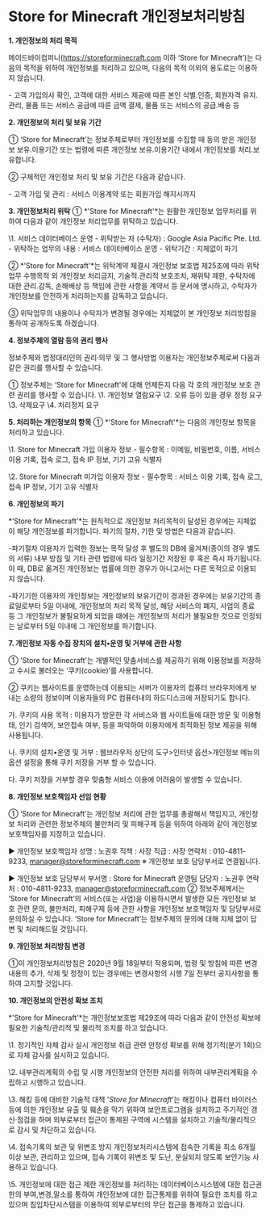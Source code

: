 # Store for Minecraft 개인정보처리방침

**1. 개인정보의 처리 목적** 

메이드바이컴퍼니(https://storeforminecraft.com 이하 ‘Store for Minecraft’)는 다음의 목적을 위하여 개인정보를 처리하고 있으며, 다음의 목적 이외의 용도로는 이용하지 않습니다.

\- 고객 가입의사 확인, 고객에 대한 서비스 제공에 따른 본인 식별.인증, 회원자격 유지.관리, 물품 또는 서비스 공급에 따른 금액 결제, 물품 또는 서비스의 공급.배송 등





**2. 개인정보의 처리 및 보유 기간**

① ‘Store for Minecraft’는 정보주체로부터 개인정보를 수집할 때 동의 받은 개인정보 보유․이용기간 또는 법령에 따른 개인정보 보유․이용기간 내에서 개인정보를 처리․보유합니다.



② 구체적인 개인정보 처리 및 보유 기간은 다음과 같습니다.

\- 고객 가입 및 관리 : 서비스 이용계약 또는 회원가입 해지시까지



**3. 개인정보처리 위탁**
 ① *'Store for Minecraft'*는 원활한 개인정보 업무처리를 위하여 다음과 같이 개인정보 처리업무를 위탁하고 있습니다.

\1. 서비스 데이터베이스 운영
 \- 위탁받는 자 (수탁자) : Google Asia Pacific Pte. Ltd.
 \- 위탁하는 업무의 내용 : 서비스 데이터베이스 운영
 \- 위탁기간 : 지체없이 파기



② *'Store for Minecraft'*는 위탁계약 체결시 개인정보 보호법 제25조에 따라 위탁업무 수행목적 외 개인정보 처리금지, 기술적․관리적 보호조치, 재위탁 제한, 수탁자에 대한 관리․감독, 손해배상 등 책임에 관한 사항을 계약서 등 문서에 명시하고, 수탁자가 개인정보를 안전하게 처리하는지를 감독하고 있습니다.



③ 위탁업무의 내용이나 수탁자가 변경될 경우에는 지체없이 본 개인정보 처리방침을 통하여 공개하도록 하겠습니다.





**4. 정보주체의 열람 등의 권리 행사**

정보주체와 법정대리인의 권리·의무 및 그 행사방법 이용자는 개인정보주체로써 다음과 같은 권리를 행사할 수 있습니다.

① 정보주체는 ‘Store for Minecraft'에 대해 언제든지 다음 각 호의 개인정보 보호 관련 권리를 행사할 수 있습니다.
 \1. 개인정보 열람요구
 \2. 오류 등이 있을 경우 정정 요구
 \3. 삭제요구
 \4. 처리정지 요구





**5. 처리하는 개인정보의 항목**
 ① *'Store for Minecraft'*는 다음의 개인정보 항목을 처리하고 있습니다.

\1. Store for Minecraft 가입 이용자 정보
 \- 필수항목 : 이메일, 비밀번호, 이름, 서비스 이용 기록, 접속 로그, 접속 IP 정보, 기기 고유 식별자



\2. Store for Minecraft 미가입 이용자 정보
 \- 필수항목 : 서비스 이용 기록, 접속 로그, 접속 IP 정보, 기기 고유 식별자





**6. 개인정보의 파기**

*‘Store for Minecraft'*는 원칙적으로 개인정보 처리목적이 달성된 경우에는 지체없이 해당 개인정보를 파기합니다. 파기의 절차, 기한 및 방법은 다음과 같습니다.



-파기절차
 이용자가 입력한 정보는 목적 달성 후 별도의 DB에 옮겨져(종이의 경우 별도의 서류) 내부 방침 및 기타 관련 법령에 따라 일정기간 저장된 후 혹은 즉시 파기됩니다. 이 때, DB로 옮겨진 개인정보는 법률에 의한 경우가 아니고서는 다른 목적으로 이용되지 않습니다.

 -파기기한
 이용자의 개인정보는 개인정보의 보유기간이 경과된 경우에는 보유기간의 종료일로부터 5일 이내에, 개인정보의 처리 목적 달성, 해당 서비스의 폐지, 사업의 종료 등 그 개인정보가 불필요하게 되었을 때에는 개인정보의 처리가 불필요한 것으로 인정되는 날로부터 5일 이내에 그 개인정보를 파기합니다.





**7. 개인정보 자동 수집 장치의 설치•운영 및 거부에 관한 사항**

① 'Store for Minecraft'는 개별적인 맞춤서비스를 제공하기 위해 이용정보를 저장하고 수시로 불러오는 ‘쿠키(cookie)’를 사용합니다. 



② 쿠키는 웹사이트를 운영하는데 이용되는 서버가 이용자의 컴퓨터 브라우저에게 보내는 소량의 정보이며 이용자들의 PC 컴퓨터내의 하드디스크에 저장되기도 합니다. 

 가. 쿠키의 사용 목적 : 이용자가 방문한 각 서비스와 웹 사이트들에 대한 방문 및 이용형태, 인기 검색어, 보안접속 여부, 등을 파악하여 이용자에게 최적화된 정보 제공을 위해 사용됩니다.

 나. 쿠키의 설치•운영 및 거부 : 웹브라우저 상단의 도구>인터넷 옵션>개인정보 메뉴의 옵션 설정을 통해 쿠키 저장을 거부 할 수 있습니다. 

 다. 쿠키 저장을 거부할 경우 맞춤형 서비스 이용에 어려움이 발생할 수 있습니다.

 

**8. 개인정보 보호책임자 선임 현황**

① ‘Store for Minecraft’는 개인정보 처리에 관한 업무를 총괄해서 책임지고, 개인정보 처리와 관련한 정보주체의 불만처리 및 피해구제 등을 위하여 아래와 같이 개인정보 보호책임자를 지정하고 있습니다.

 ▶ 개인정보 보호책임자 
 성명 : 노권후
 직책 : 사장
 직급 : 사장
 연락처 : 010-4811-9233, manager@storeforminecraft.com
 ※ 개인정보 보호 담당부서로 연결됩니다.

 ▶ 개인정보 보호 담당부서
 부서명 : Store for Minecraft 운영팀
 담당자 : 노권후
 연락처 : 010-4811-9233, manager@storeforminecraft.com
 ② 정보주체께서는 ‘Store for Minecraft’의 서비스(또는 사업)을 이용하시면서 발생한 모든 개인정보 보호 관련 문의, 불만처리, 피해구제 등에 관한 사항을 개인정보 보호책임자 및 담당부서로 문의하실 수 있습니다. ‘Store for Minecraft’는 정보주체의 문의에 대해 지체 없이 답변 및 처리해드릴 것입니다.





**9. 개인정보 처리방침 변경** 

①이 개인정보처리방침은 2020년 9월 18일부터 적용되며, 법령 및 방침에 따른 변경내용의 추가, 삭제 및 정정이 있는 경우에는 변경사항의 시행 7일 전부터 공지사항을 통하여 고지할 것입니다.





**10. 개인정보의 안전성 확보 조치** 

*'Store for Minecraft'*는 개인정보보호법 제29조에 따라 다음과 같이 안전성 확보에 필요한 기술적/관리적 및 물리적 조치를 하고 있습니다.

\1. 정기적인 자체 감사 실시
 개인정보 취급 관련 안정성 확보를 위해 정기적(분기 1회)으로 자체 감사를 실시하고 있습니다.

 \2. 내부관리계획의 수립 및 시행
 개인정보의 안전한 처리를 위하여 내부관리계획을 수립하고 시행하고 있습니다.

 \3. 해킹 등에 대비한 기술적 대책
 '*Store for Minecraft*’는 해킹이나 컴퓨터 바이러스 등에 의한 개인정보 유출 및 훼손을 막기 위하여 보안프로그램을 설치하고 주기적인 갱신·점검을 하며 외부로부터 접근이 통제된 구역에 시스템을 설치하고 기술적/물리적으로 감시 및 차단하고 있습니다.

 \4. 접속기록의 보관 및 위변조 방지
 개인정보처리시스템에 접속한 기록을 최소 6개월 이상 보관, 관리하고 있으며, 접속 기록이 위변조 및 도난, 분실되지 않도록 보안기능 사용하고 있습니다.

 \5. 개인정보에 대한 접근 제한
 개인정보를 처리하는 데이터베이스시스템에 대한 접근권한의 부여,변경,말소를 통하여 개인정보에 대한 접근통제를 위하여 필요한 조치를 하고 있으며 침입차단시스템을 이용하여 외부로부터의 무단 접근을 통제하고 있습니다.
